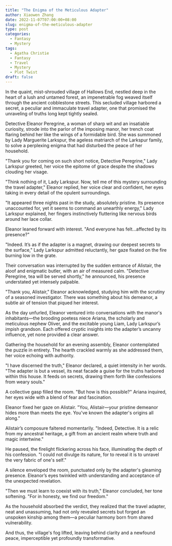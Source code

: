 ```yaml
---
title: "The Enigma of the Meticulous Adapter"
author: Xiaowen Zhang
date: 2022-11-07T07:00:00+08:00
slug: enigma-of-the-meticulous-adapter
type: post
categories:
  - Fantasy
  - Mystery
tags:
  - Agatha Christie
  - Fantasy
  - Travel
  - Mystery
  - Plot Twist
draft: false
---
```


In the quaint, mist-shrouded village of Hallows End, nestled deep in the heart of a lush and untamed forest, an impenetrable fog weaved itself through the ancient cobblestone streets. This secluded village harbored a secret, a peculiar and immaculate travel adapter, one that promised the unraveling of truths long kept tightly sealed.

Detective Eleanor Peregrine, a woman of sharp wit and an insatiable curiosity, strode into the parlor of the imposing manor, her trench coat flaring behind her like the wings of a formidable bird. She was summoned by Lady Marguerite Larkspur, the ageless matriarch of the Larkspur family, to solve a perplexing enigma that had disturbed the peace of her household.

"Thank you for coming on such short notice, Detective Peregrine," Lady Larkspur greeted, her voice the epitome of grace despite the shadows clouding her visage.

"Think nothing of it, Lady Larkspur. Now, tell me of this mystery surrounding the travel adapter," Eleanor replied, her voice clear and confident, her eyes taking in every detail of the opulent surroundings.

"It appeared three nights past in the study, absolutely pristine. Its presence unaccounted for, yet it seems to command an unearthly energy," Lady Larkspur explained, her fingers instinctively fluttering like nervous birds around her lace collar.

Eleanor leaned forward with interest. "And everyone has felt...affected by its presence?"

"Indeed. It’s as if the adapter is a magnet, drawing our deepest secrets to the surface," Lady Larkspur admitted reluctantly, her gaze fixated on the fire burning low in the grate.

Their conversation was interrupted by the sudden entrance of Alistair, the aloof and enigmatic butler, with an air of measured calm. "Detective Peregrine, tea will be served shortly," he announced, his presence understated yet intensely palpable.

"Thank you, Alistair," Eleanor acknowledged, studying him with the scrutiny of a seasoned investigator. There was something about his demeanor, a subtle air of tension that piqued her interest.

As the day unfurled, Eleanor ventured into conversations with the manor's inhabitants—the brooding poetess niece Ariana, the scholarly and meticulous nephew Oliver, and the excitable young Liam, Lady Larkspur’s impish grandson. Each offered cryptic insights into the adapter’s uncanny influence, yet none provided a clear answer.

Gathering the household for an evening assembly, Eleanor contemplated the puzzle in entirety. The hearth crackled warmly as she addressed them, her voice echoing with authority.

"I have discerned the truth," Eleanor declared, a quiet intensity in her words. "The adapter is but a vessel, its neat facade a guise for the truths harbored within this house. It feeds on secrets, drawing them forth like confessions from weary souls."

A collective gasp filled the room. "But how is this possible?" Ariana inquired, her eyes wide with a blend of fear and fascination.

Eleanor fixed her gaze on Alistair. "You, Alistair—your pristine demeanor hides more than meets the eye. You've known the adapter's origins all along."

Alistair’s composure faltered momentarily. "Indeed, Detective. It is a relic from my ancestral heritage, a gift from an ancient realm where truth and magic intertwine."

He paused, the firelight flickering across his face, illuminating the depth of his confession. "I could not divulge its nature, for to reveal it is to unravel the very fabric of one's self."

A silence enveloped the room, punctuated only by the adapter's gleaming presence. Eleanor’s eyes twinkled with understanding and acceptance of the unexpected revelation.

"Then we must learn to coexist with its truth," Eleanor concluded, her tone softening. "For in honesty, we find our freedom."

As the household absorbed the verdict, they realized that the travel adapter, neat and unassuming, had not only revealed secrets but forged an unspoken kinship among them—a peculiar harmony born from shared vulnerability.

And thus, the village's fog lifted, leaving behind clarity and a newfound peace, imperceptible yet profoundly transformative.